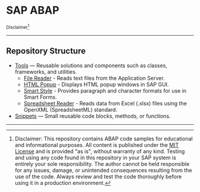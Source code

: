 # SAP ABAP

<sup>Disclaimer[^1]</sup>

--- 
## Repository Structure

- [Tools](./tools) — Reusable solutions and components such as classes, frameworks, and utilities. 
  - [File Reader](.tools/file-reader) - Reads text files from the Application Server.
  - [HTML Popup](.tools/html-popup) - Displays HTML popup windows in SAP GUI.
  - [Smart Style](.tools/smart-style) - Provides paragraph and character formats for use in Smart Forms.
  - [Spreadsheet Reader](.tools/spreadsheet-reader) - Reads data from Excel (.xlsx) files using the OpenXML (SpreadsheetML) standard.
- [Snippets](./snippets) — Small reusable code blocks, methods, or functions. 

---

[^1]: Disclaimer: This repository contains ABAP code samples for educational and informational purposes.
All content is published under the [MIT License](LICENSE) and is provided "as is", without warranty of any kind.
Testing and using any code found in this repository in your SAP system is entirely your sole responsibility.
The author cannot be held responsible for any issues, damage, or unintended consequences resulting from the use of the code.
Always review and test the code thoroughly before using it in a production environment.
